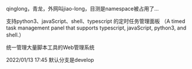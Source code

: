 qinglong，青龙，外网叫jiao-long，目测是namespace被占用了...

支持python3、javaScript、shell、typescript 的定时任务管理面板
（A timed task management panel that supports typescript, javaScript, python3, and shell.）

统一管理大量脚本工具的Web管理系统

2022/01/13 17:45
默认分支是develop